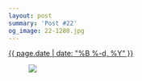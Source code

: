 ```yaml
---
layout: post
summary: 'Post #22'
og_image: 22-1280.jpg
---
```


<p>
 <time>
  <a href="/22">
   {{ page.date | date: "%B %-d, %Y" }}
  </a>
 </time>
 <a href="/22">
  <figure data-taken="8/26/2013">
   <img sizes="(min-width: 700px) 50vw, calc(100vw - 2rem)" src="{{ site.assets_url }}/22-640.jpg" srcset="{{ site.assets_url }}/22-1280.jpg 1280w, {{ site.assets_url }}/22-960.jpg 960w, {{ site.assets_url }}/22-640.jpg 640w, {{ site.assets_url }}/22-320.jpg 320w"/>
  </figure>
 </a>
</p>
